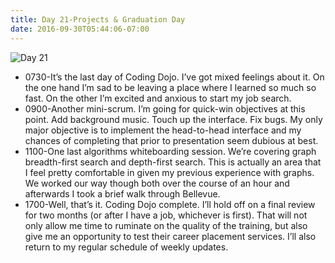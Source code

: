 ```yaml
---
title: Day 21-Projects & Graduation Day
date: 2016-09-30T05:44:06-07:00
---
```

![Day 21](/img/blog/day21.jpg)

* 0730-It’s the last day of Coding Dojo.  I’ve got mixed feelings about it.  On the one hand I’m sad to be leaving a place where I learned so much so fast.  On the other I’m excited and anxious to start my job search.  
* 0900-Another mini-scrum.  I’m going for quick-win objectives at this point.  Add background music.  Touch up the interface.  Fix bugs.  My only major objective is to implement the head-to-head interface and my chances of completing that prior to presentation seem dubious at best.
* 1100-One last algorithms whiteboarding session. We’re covering graph breadth-first search and depth-first search.  This is actually an area that I feel pretty comfortable in given my previous experience with graphs.  We worked our way though both over the course of an hour and afterwards I took a brief walk through Bellevue.
* 1700-Well, that’s it.  Coding Dojo complete.  I’ll hold off on a final review for two months (or after I have a job, whichever is first).  That will not only allow me time to ruminate on the quality of the training, but also give me an opportunity to test their career placement services.  I’ll also return to my regular schedule of weekly updates.
